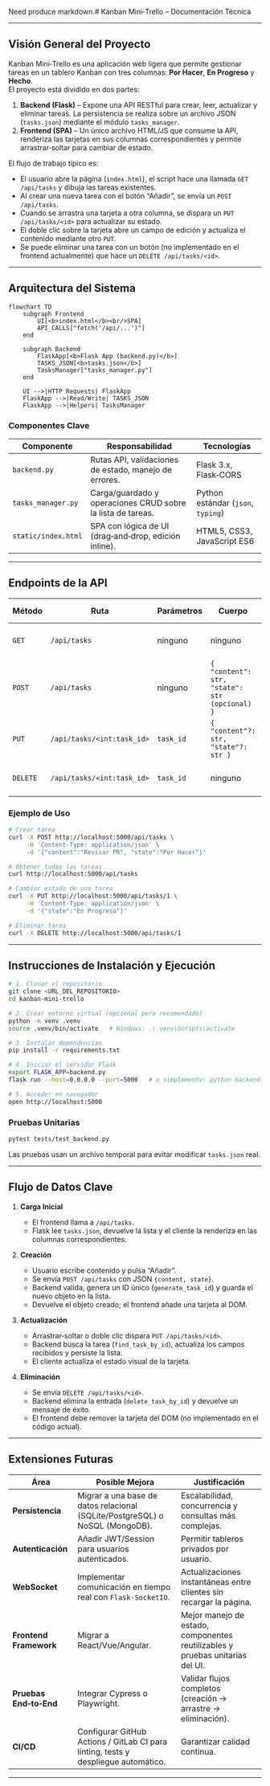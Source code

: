 Need produce markdown.# Kanban Mini‑Trello – Documentación Técnica

---

## Visión General del Proyecto

Kanban Mini‑Trello es una aplicación web ligera que permite gestionar tareas en un tablero Kanban con tres columnas: **Por Hacer**, **En Progreso** y **Hecho**.  
El proyecto está dividido en dos partes:

1. **Backend (Flask)** – Expone una API RESTful para crear, leer, actualizar y eliminar tareas. La persistencia se realiza sobre un archivo JSON (`tasks.json`) mediante el módulo `tasks_manager`.  
2. **Frontend (SPA)** – Un único archivo HTML/JS que consume la API, renderiza las tarjetas en sus columnas correspondientes y permite arrastrar‑soltar para cambiar de estado.

El flujo de trabajo típico es:

- El usuario abre la página (`index.html`), el script hace una llamada `GET /api/tasks` y dibuja las tareas existentes.
- Al crear una nueva tarea con el botón “Añadir”, se envía un `POST /api/tasks`.  
- Cuando se arrastra una tarjeta a otra columna, se dispara un `PUT /api/tasks/<id>` para actualizar su estado.  
- El doble clic sobre la tarjeta abre un campo de edición y actualiza el contenido mediante otro `PUT`.  
- Se puede eliminar una tarea con un botón (no implementado en el frontend actualmente) que hace un `DELETE /api/tasks/<id>`.

---

## Arquitectura del Sistema

```mermaid
flowchart TD
    subgraph Frontend
        UI[<b>index.html</b><br/>SPA]
        API_CALLS["fetch('/api/...')"]
    end

    subgraph Backend
        FlaskApp[<b>Flask App (backend.py)</b>]
        TASKS_JSON[<b>tasks.json</b>]
        TasksManager["tasks_manager.py"]
    end

    UI -->|HTTP Requests| FlaskApp
    FlaskApp -->|Read/Write| TASKS_JSON
    FlaskApp -->|Helpers| TasksManager
```

### Componentes Clave

| Componente | Responsabilidad | Tecnologías |
|------------|-----------------|-------------|
| `backend.py` | Rutas API, validaciones de estado, manejo de errores. | Flask 3.x, Flask‑CORS |
| `tasks_manager.py` | Carga/guardado y operaciones CRUD sobre la lista de tareas. | Python estándar (`json`, `typing`) |
| `static/index.html` | SPA con lógica de UI (drag‑and‑drop, edición inline). | HTML5, CSS3, JavaScript ES6 |

---

## Endpoints de la API

| Método | Ruta | Parámetros | Cuerpo | Respuesta | Código HTTP |
|--------|------|------------|--------|-----------|-------------|
| `GET` | `/api/tasks` | ninguno | ninguno | `{ "tasks": [ {id, content, state}, ... ] }` | 200 |
| `POST` | `/api/tasks` | ninguno | `{ "content": str, "state": str (opcional) }` | Nueva tarea con ID generado | 201 |
| `PUT` | `/api/tasks/<int:task_id>` | `task_id` | `{ "content"?: str, "state"?: str }` | Tarea actualizada | 200 |
| `DELETE` | `/api/tasks/<int:task_id>` | `task_id` | ninguno | `{ "message": "Task deleted successfully." }` | 200 |

### Ejemplo de Uso

```bash
# Crear tarea
curl -X POST http://localhost:5000/api/tasks \
     -H 'Content-Type: application/json' \
     -d '{"content":"Revisar PR", "state":"Por Hacer"}'

# Obtener todas las tareas
curl http://localhost:5000/api/tasks

# Cambiar estado de una tarea
curl -X PUT http://localhost:5000/api/tasks/1 \
     -H 'Content-Type: application/json' \
     -d '{"state":"En Progreso"}'

# Eliminar tarea
curl -X DELETE http://localhost:5000/api/tasks/1
```

---

## Instrucciones de Instalación y Ejecución

```bash
# 1. Clonar el repositorio
git clone <URL_DEL_REPOSITORIO>
cd kanban-mini-trello

# 2. Crear entorno virtual (opcional pero recomendado)
python -m venv .venv
source .venv/bin/activate   # Windows: .\.venv\Scripts\activate

# 3. Instalar dependencias
pip install -r requirements.txt

# 4. Iniciar el servidor Flask
export FLASK_APP=backend.py
flask run --host=0.0.0.0 --port=5000   # o simplemente: python backend.py

# 5. Acceder en navegador
open http://localhost:5000
```

### Pruebas Unitarias

```bash
pytest tests/test_backend.py
```

Las pruebas usan un archivo temporal para evitar modificar `tasks.json` real.

---

## Flujo de Datos Clave

1. **Carga Inicial**  
   - El frontend llama a `/api/tasks`.  
   - Flask lee `tasks.json`, devuelve la lista y el cliente la renderiza en las columnas correspondientes.

2. **Creación**  
   - Usuario escribe contenido y pulsa “Añadir”.  
   - Se envía `POST /api/tasks` con JSON `{content, state}`.  
   - Backend valida, genera un ID único (`generate_task_id`) y guarda el nuevo objeto en la lista.  
   - Devuelve el objeto creado; el frontend añade una tarjeta al DOM.

3. **Actualización**  
   - Arrastrar‑soltar o doble clic dispara `PUT /api/tasks/<id>`.  
   - Backend busca la tarea (`find_task_by_id`), actualiza los campos recibidos y persiste la lista.  
   - El cliente actualiza el estado visual de la tarjeta.

4. **Eliminación**  
   - Se envía `DELETE /api/tasks/<id>`.  
   - Backend elimina la entrada (`delete_task_by_id`) y devuelve un mensaje de éxito.  
   - El frontend debe remover la tarjeta del DOM (no implementado en el código actual).

---

## Extensiones Futuras

| Área | Posible Mejora | Justificación |
|------|----------------|---------------|
| **Persistencia** | Migrar a una base de datos relacional (SQLite/PostgreSQL) o NoSQL (MongoDB). | Escalabilidad, concurrencia y consultas más complejas. |
| **Autenticación** | Añadir JWT/Session para usuarios autenticados. | Permitir tableros privados por usuario. |
| **WebSocket** | Implementar comunicación en tiempo real con `Flask-SocketIO`. | Actualizaciones instantáneas entre clientes sin recargar la página. |
| **Frontend Framework** | Migrar a React/Vue/Angular. | Mejor manejo de estado, componentes reutilizables y pruebas unitarias del UI. |
| **Pruebas End‑to‑End** | Integrar Cypress o Playwright. | Validar flujos completos (creación → arrastre → eliminación). |
| **CI/CD** | Configurar GitHub Actions / GitLab CI para linting, tests y despliegue automático. | Garantizar calidad continua. |

---